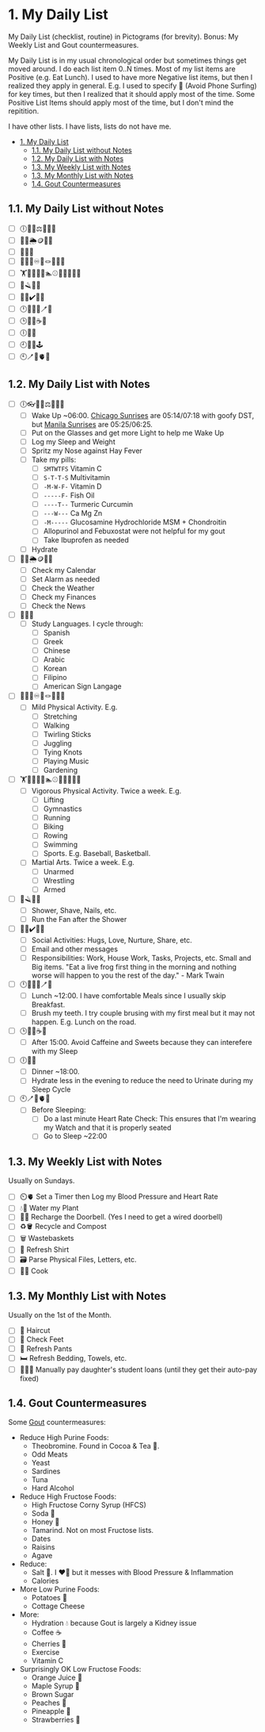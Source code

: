 # 1. My Daily List

My Daily List (checklist, routine) in Pictograms (for brevity). Bonus: My Weekly List and Gout countermeasures.

My Daily List is in my usual chronological order but sometimes things get moved around. I do each list item 0..N times. Most of my list items are Positive (e.g. Eat Lunch). I used to have more Negative list items, but then I realized they apply in general. E.g. I used to specify 📵 (Avoid Phone Surfing) for key times, but then I realized that it should apply most of the time. Some Positive List Items should apply most of the time, but I don't mind the repitition.

I have other lists. I have lists, lists do not have me.

- [1. My Daily List](#1-my-daily-list)
  - [1.1. My Daily List without Notes](#11-my-daily-list-without-notes)
  - [1.2. My Daily List with Notes](#12-my-daily-list-with-notes)
  - [1.3. My Weekly List with Notes](#13-my-weekly-list-with-notes)
  - [1.3. My Monthly List with Notes](#13-my-monthly-list-with-notes)
  - [1.4. Gout Countermeasures](#14-gout-countermeasures)

## 1.1. My Daily List without Notes

- [ ] 🕕🔆😴⚖️👃💊💧
- [ ] 📆⏰🌦️🪙📰💧
- [ ] 🦉🤟💧
- [ ] 🖖🚶🏽♾️🤹🪢🎵🌱💧
- [ ] 🏋️🤸🏃🚴🚣🏊⚾🏀✊🤼🤺💧
- [ ] 🚿🪒💨💧
- [ ] 🤗📧✔️🐸💧
- [ ] 🕛🤗🍴💧🪥💧
- [ ] 🕒🤗🚫☕🍬
- [ ] 🕕🤗🍴
- [ ] 🕘🤗🚫🕹️
- [ ] 🕙🪥🤗🫀😴

## 1.2. My Daily List with Notes

- [ ] 🕕👓🔆😴⚖️👃💊💧
  - [ ] Wake Up ~06:00. [Chicago Sunrises](https://www.timeanddate.com/sun/usa/chicago) are 05:14/07:18 with goofy DST, but [Manila Sunrises](https://www.timeanddate.com/sun/philippines/manila) are 05:25/06:25.
  - [ ] Put on the Glasses and get more Light to help me Wake Up
  - [ ] Log my Sleep and Weight
  - [ ] Spritz my Nose against Hay Fever
  - [ ] Take my pills:
    - [ ] `SMTWTFS` Vitamin C
    - [ ] `S-T-T-S` Multivitamin
    - [ ] `-M-W-F-` Vitamin D
    - [ ] `-----F-` Fish Oil
    - [ ] `----T--` Turmeric Curcumin
    - [ ] `---W---` Ca Mg Zn
    - [ ] `-M-----` Glucosamine Hydrochloride MSM + Chondroitin
    - [ ] Allopurinol and Febuxostat were not helpful for my gout
    - [ ] Take Ibuprofen as needed
  - [ ] Hydrate
- [ ] 📆⏰🌦️🪙📰💧
  - [ ] Check my Calendar
  - [ ] Set Alarm as needed
  - [ ] Check the Weather
  - [ ] Check my Finances
  - [ ] Check the News
- [ ] 🦉🤟💧
  - [ ] Study Languages. I cycle through:
    - [ ] Spanish
    - [ ] Greek
    - [ ] Chinese
    - [ ] Arabic
    - [ ] Korean
    - [ ] Filipino
    - [ ] American Sign Langage
- [ ] 🖖🚶🏽♾️🤹🪢🎵🌱💧
  - [ ] Mild Physical Activity. E.g.
    - [ ] Stretching
    - [ ] Walking
    - [ ] Twirling Sticks
    - [ ] Juggling
    - [ ] Tying Knots
    - [ ] Playing Music
    - [ ] Gardening
- [ ] 🏋️🤸🏃🚴🚣🏊⚾🏀✊🤼🤺💧
  - [ ] Vigorous Physical Activity. Twice a week. E.g.
    - [ ] Lifting
    - [ ] Gymnastics
    - [ ] Running
    - [ ] Biking
    - [ ] Rowing
    - [ ] Swimming
    - [ ] Sports. E.g. Baseball, Basketball.
  - [ ] Martial Arts. Twice a week. E.g.
    - [ ] Unarmed
    - [ ] Wrestling
    - [ ] Armed
- [ ] 🚿🪒💨💧
  - [ ] Shower, Shave, Nails, etc.
  - [ ] Run the Fan after the Shower
- [ ] 🤗📧✔️🐸💧
  - [ ] Social Activities: Hugs, Love, Nurture, Share, etc.
  - [ ] Email and other messages
  - [ ] Responsibilities: Work, House Work, Tasks, Projects, etc. Small and Big items. "Eat a live frog first thing in the morning and nothing worse will happen to you the rest of the day." - Mark Twain
- [ ] 🕛🤗🍴💧🪥💧
  - [ ] Lunch ~12:00. I have comfortable Meals since I usually skip Breakfast.
  - [ ] Brush my teeth. I try couple brusing with my first meal but it may not happen. E.g. Lunch on the road.
- [ ] 🕒🤗🚫☕🍬
  - [ ] After 15:00. Avoid Caffeine and Sweets because they can interefere with my Sleep
- [ ] 🕕🤗🍴
  - [ ] Dinner ~18:00.
  - [ ] Hydrate less in the evening to reduce the need to Urinate during my Sleep Cycle
- [ ] 🕙🪥🤗🫀😴
  - [ ] Before Sleeping:
    - [ ] Do a last minute Heart Rate Check: This ensures that I'm wearing my Watch and that it is properly seated
    - [ ] Go to Sleep ~22:00

## 1.3. My Weekly List with Notes

Usually on Sundays.

- [ ] ⏲️🫀 Set a Timer then Log my Blood Pressure and Heart Rate
- [ ] 💧🌱 Water my Plant
- [ ] 🚪🔔 Recharge the Doorbell. (Yes I need to get a wired doorbell)
- [ ] ♻️🪣 Recycle and Compost
- [ ] 🗑️ Wastebaskets
- [ ] 👕 Refresh Shirt
- [ ] 🗃️ Parse Physical Files, Letters, etc.
- [ ] 👨‍🍳 Cook

## 1.3. My Monthly List with Notes

Usually on the 1st of the Month.

- [ ] 💇 Haircut
- [ ] 👣 Check Feet
- [ ] 👖 Refresh Pants
- [ ] 🛏️ Refresh Bedding, Towels, etc.
- [ ] 👩‍🎓💲 Manually pay daughter's student loans (until they get their auto-pay fixed)

## 1.4. Gout Countermeasures

Some [Gout](https://en.wikipedia.org/wiki/Gout) countermeasures:

- Reduce High Purine Foods:
  - Theobromine. Found in Cocoa & Tea 🍵.
  - Odd Meats
  - Yeast
  - Sardines
  - Tuna
  - Hard Alcohol
- Reduce High Fructose Foods:
  - High Fructose Corny Syrup (HFCS)
  - Soda 🥤
  - Honey 🍯
  - Tamarind. Not on most Fructose lists.
  - Dates
  - Raisins
  - Agave
- Reduce:
  - Salt 🧂. I ❤️🧂 but it messes with Blood Pressure & Inflammation
  - Calories
- More Low Purine Foods:
  - Potatoes 🥔
  - Cottage Cheese
- More:
  - Hydration 💧 because Gout is largely a Kidney issue
  - Coffee ☕
  - Cherries 🍒
  - Exercise
  - Vitamin C
- Surprisingly OK Low Fructose Foods:
  - Orange Juice 🍊
  - Maple Syrup 🍁
  - Brown Sugar
  - Peaches 🍑
  - Pineapple 🍍
  - Strawberries 🍓
